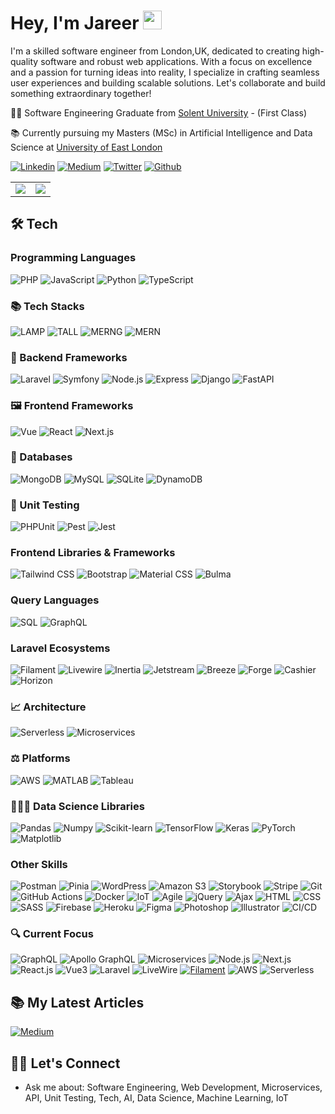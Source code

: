 # Hey, I'm Jareer <img src="https://media.giphy.com/media/QssGEmpkyEOhBCb7e1/giphy.gif" width="30">

I'm a skilled software engineer from London,UK, dedicated to creating high-quality software and robust web applications. With a focus on excellence and a passion for turning ideas into reality, I specialize in crafting seamless user experiences and building scalable solutions. Let's collaborate and build something extraordinary together!

👨‍🎓 Software Engineering Graduate from [Solent University](https://www.solent.ac.uk/courses/undergraduate/software-engineering-bsc) - (First Class)

📚 Currently pursuing my Masters (MSc) in Artificial Intelligence and Data Science at [University of East London](https://uel.ac.uk/postgraduate/courses/msc-ai-data-science)

<p>
  <a href="https://www.linkedin.com/in/jareer-zeenam/" target="_blank"><img alt="Linkedin" src="https://img.shields.io/badge/LinkedIn-0077B5?style=for-the-badge&logo=linkedin&logoColor=white"/></a>
  <a href="https://medium.com/@jareerzeenam" target="_blank"><img alt="Medium" src="https://img.shields.io/badge/Medium-12100E?style=for-the-badge&logo=medium&logoColor=white"/></a>
  <a href="https://twitter.com/Jareer28" target="_blank"><img alt="Twitter" src="https://img.shields.io/badge/twitter-%231DA1F2.svg?&style=for-the-badge&logo=twitter&logoColor=white"/></a>
  <a href="https://github.com/jareerzeenam" target="_blank"><img alt="Github" src="https://img.shields.io/badge/GitHub-%2312100E.svg?&style=for-the-badge&logo=Github&logoColor=white"/></a>
</p>

<table>
  <tr>
    <td>
      <img src="https://github-readme-stats.vercel.app/api/top-langs/?username=jareerzeenam&layout=compact&theme=github_dark&bg_color=0d1117&v=2&langs_count=10"/>
    </td>
    <td>
      <img src="https://github-readme-stats.vercel.app/api?username=jareerzeenam&rank_icon=github&show_icons=true&theme=github_dark&bg_color=0d1117&v=2&hide=issues&show=prs_merged,prs_merged_percentage"/>
    </td>
  </tr>
</table>


## 🛠️ Tech
### Programming Languages
![PHP](https://img.shields.io/badge/-PHP-777BB4?style=flat&logo=php&logoColor=white)
![JavaScript](https://img.shields.io/badge/-JavaScript-F7DF1E?style=flat&logo=javascript&logoColor=black)
![Python](https://img.shields.io/badge/-Python-3776AB?style=flat&logo=python&logoColor=white)
![TypeScript](https://img.shields.io/badge/-TypeScript-007ACC?style=flat&logo=typescript&logoColor=white)


### 📚 Tech Stacks
![LAMP](https://img.shields.io/badge/-LAMP-FCC624?style=flat)
![TALL](https://img.shields.io/badge/-TALL-61DAFB?style=flat)
![MERNG](https://img.shields.io/badge/-MERNG-E10098?style=flat)
![MERN](https://img.shields.io/badge/-MERN-61DAFB?style=flat)


### 🧱 Backend Frameworks
![Laravel](https://img.shields.io/badge/-Laravel-FF2D20?style=flat&logo=laravel&logoColor=white)
![Symfony](https://img.shields.io/badge/-Symfony-000000?style=flat&logo=symfony&logoColor=white)
![Node.js](https://img.shields.io/badge/-Node.js-339933?style=flat&logo=node.js&logoColor=white)
![Express](https://img.shields.io/badge/-Express-000000?style=flat&logo=express&logoColor=white)
![Django](https://img.shields.io/badge/-Django-092E20?style=flat&logo=django&logoColor=white)
![FastAPI](https://img.shields.io/badge/-FastAPI-009688?style=flat&logo=fastapi&logoColor=white)

### 🖼 Frontend Frameworks
![Vue](https://img.shields.io/badge/-Vue-4FC08D?style=flat&logo=vue.js&logoColor=white)
![React](https://img.shields.io/badge/-React-61DAFB?style=flat&logo=react&logoColor=white)
![Next.js](https://img.shields.io/badge/-Next.js-000000?style=flat&logo=next.js&logoColor=white)

### 💾 Databases
![MongoDB](https://img.shields.io/badge/-MongoDB-47A248?style=flat&logo=mongodb&logoColor=white)
![MySQL](https://img.shields.io/badge/-MySQL-4479A1?style=flat&logo=mysql&logoColor=white)
![SQLite](https://img.shields.io/badge/-SQLite-003B57?style=flat&logo=sqlite&logoColor=white)
![DynamoDB](https://img.shields.io/badge/-DynamoDB-4053D6?style=flat&logo=amazon-dynamodb&logoColor=white)

### 🔬 Unit Testing
![PHPUnit](https://img.shields.io/badge/-PHPUnit-777BB4?style=flat&logo=php&logoColor=white)
![Pest](https://img.shields.io/badge/-Pest-8A3391?style=flat&logo=pest&logoColor=white)
![Jest](https://img.shields.io/badge/-Jest-C21325?style=flat&logo=jest&logoColor=white)

### Frontend Libraries & Frameworks
![Tailwind CSS](https://img.shields.io/badge/-Tailwind_CSS-38B2AC?style=flat&logo=tailwind-css&logoColor=white)
![Bootstrap](https://img.shields.io/badge/-Bootstrap-7952B3?style=flat&logo=bootstrap&logoColor=white)
![Material CSS](https://img.shields.io/badge/-Material_CSS-2196F3?style=flat&logo=material-design&logoColor=white)
![Bulma](https://img.shields.io/badge/-Bulma-00D1B2?style=flat&logo=bulma&logoColor=white)

### Query Languages
![SQL](https://img.shields.io/badge/-SQL-4479A1?style=flat&logo=sql&logoColor=white)
![GraphQL](https://img.shields.io/badge/-GraphQL-E10098?style=flat&logo=graphql&logoColor=white)

### Laravel Ecosystems
![Filament](https://img.shields.io/badge/-Filament-FF9A00?style=flat&logo=laravel&logoColor=white)
![Livewire](https://img.shields.io/badge/-Livewire-FF1985?style=flat&logo=laravel&logoColor=white)
![Inertia](https://img.shields.io/badge/-Inertia-7952B3?style=flat&logo=laravel&logoColor=white)
![Jetstream](https://img.shields.io/badge/-Jetstream-8A3391?style=flat&logo=laravel&logoColor=white)
![Breeze](https://img.shields.io/badge/-Breeze-FEC111?style=flat&logo=laravel&logoColor=white)
![Forge](https://img.shields.io/badge/-Forge-0B996E?style=flat&logo=laravel&logoColor=white)
![Cashier](https://img.shields.io/badge/-Cashier-88CE02?style=flat&logo=laravel&logoColor=white)
![Horizon](https://img.shields.io/badge/-Horizon-844FBA?style=flat&logo=laravel&logoColor=white)

### 📈 Architecture
![Serverless](https://img.shields.io/badge/-Serverless-FD5750?style=flat&logo=serverless&logoColor=white)
![Microservices](https://img.shields.io/badge/-Microservices-47A248?style=flat&logo=microservices&logoColor=white)


### ⚖️ Platforms

![AWS](https://img.shields.io/badge/-AWS-232F3E?style=flat&logo=amazon-aws&logoColor=white)
![MATLAB](https://img.shields.io/badge/-MATLAB-0076A8?style=flat&logo=mathworks&logoColor=white)
![Tableau](https://img.shields.io/badge/-Tableau-0077B5?style=flat&logo=tableau&logoColor=white)

### 🕵🏼‍♀️ Data Science Libraries

![Pandas](https://img.shields.io/badge/-Pandas-150458?style=flat&logo=pandas&logoColor=white)
![Numpy](https://img.shields.io/badge/-Numpy-013243?style=flat&logo=numpy&logoColor=white)
![Scikit-learn](https://img.shields.io/badge/-Scikit_learn-F7931E?style=flat&logo=scikit-learn&logoColor=white)
![TensorFlow](https://img.shields.io/badge/-TensorFlow-FF6F00?style=flat&logo=tensorflow&logoColor=white)
![Keras](https://img.shields.io/badge/-Keras-D00000?style=flat&logo=keras&logoColor=white)
![PyTorch](https://img.shields.io/badge/-PyTorch-EE4C2C?style=flat&logo=pytorch&logoColor=white)
![Matplotlib](https://img.shields.io/badge/-Matplotlib-11557C?style=flat&logo=matplotlib&logoColor=white)


### Other Skills
![Postman](https://img.shields.io/badge/-Postman-FF6C37?style=flat&logo=postman&logoColor=white)
![Pinia](https://img.shields.io/badge/-Pinia-FFCA28?style=flat&logo=pinapple&logoColor=white)
![WordPress](https://img.shields.io/badge/-WordPress-21759B?style=flat&logo=wordpress&logoColor=white)
![Amazon S3](https://img.shields.io/badge/-Amazon_S3-569A31?style=flat&logo=amazon-s3&logoColor=white)
![Storybook](https://img.shields.io/badge/-Storybook-FF4785?style=flat&logo=storybook&logoColor=white)
![Stripe](https://img.shields.io/badge/-Stripe-008CDD?style=flat&logo=stripe&logoColor=white)
![Git](https://img.shields.io/badge/-Git-F05032?style=flat&logo=git&logoColor=white)
![GitHub Actions](https://img.shields.io/badge/-Github_Actions-2088FF?style=flat-square&logo=github-actions&logoColor=white)
![Docker](https://img.shields.io/badge/-Docker-2496ED?style=flat&logo=docker&logoColor=white)
![IoT](https://img.shields.io/badge/-IoT-008080?style=flat&logo=internet-of-things&logoColor=white)
![Agile](https://img.shields.io/badge/-Agile-009FDA?style=flat&logo=agile&logoColor=white)
![jQuery](https://img.shields.io/badge/-jQuery-0769AD?style=flat&logo=jquery&logoColor=white)
![Ajax](https://img.shields.io/badge/-Ajax-0769AD?style=flat&logo=ajax&logoColor=white)
![HTML](https://img.shields.io/badge/-HTML-E34F26?style=flat&logo=html5&logoColor=white)
![CSS](https://img.shields.io/badge/-CSS-1572B6?style=flat&logo=css3&logoColor=white)
![SASS](https://img.shields.io/badge/-SASS-CC6699?style=flat&logo=sass&logoColor=white)
![Firebase](https://img.shields.io/badge/-Firebase-FFCA28?style=flat&logo=firebase&logoColor=white)
![Heroku](https://img.shields.io/badge/-Heroku-430098?style=flat&logo=heroku&logoColor=white)
![Figma](https://img.shields.io/badge/-Figma-F24E1E?style=flat&logo=figma&logoColor=white)
![Photoshop](https://img.shields.io/badge/-Photoshop-31A8FF?style=flat&logo=adobe-photoshop&logoColor=white)
![Illustrator](https://img.shields.io/badge/-Illustrator-FF9A00?style=flat&logo=adobe-illustrator&logoColor=white)
![CI/CD](https://img.shields.io/badge/-CI/CD-FFCA28?style=flat&logo=ci/cd&logoColor=white)

### 🔍 Current Focus
![GraphQL](https://img.shields.io/badge/-GraphQL-E10098?style=flat&logo=graphql&logoColor=white)
![Apollo GraphQL](https://img.shields.io/badge/-Apollo_GraphQL-311C87?style=flat&logo=apollo-graphql&logoColor=white)
![Microservices](https://img.shields.io/badge/-Microservices-47A248?style=flat&logo=microservices&logoColor=white)
![Node.js](https://img.shields.io/badge/-Node.js-339933?style=flat&logo=node.js&logoColor=white)
![Next.js](https://img.shields.io/badge/-Next.js-000000?style=flat&logo=next.js&logoColor=white)
![React.js](https://img.shields.io/badge/-React.js-61DAFB?style=flat&logo=react&logoColor=white)
![Vue3](https://img.shields.io/badge/-Vue3-4FC08D?style=flat&logo=vue.js&logoColor=white)
![Laravel](https://img.shields.io/badge/-Laravel-FF2D20?style=flat&logo=laravel&logoColor=white)
![LiveWire](https://img.shields.io/badge/-LiveWire-FF1985?style=flat&logo=laravel&logoColor=white)
[![Filament](https://img.shields.io/badge/-Filament-FF9A00?style=flat&logo=laravel&logoColor=white)](/#!)
![AWS](https://img.shields.io/badge/-AWS-232F3E?style=flat&logo=amazon-aws&logoColor=white)
![Serverless](https://img.shields.io/badge/-Serverless-FD5750?style=flat&logo=serverless&logoColor=white)

## 📚 My Latest Articles

[![Medium](https://img.shields.io/badge/My_Medium_Articles-12100E?style=for-the-badge&logo=medium&logoColor=white)](https://medium.com/@jareerzeenam)


## 🤝🏻 Let's Connect
- Ask me about: Software Engineering, Web Development, Microservices, API, Unit Testing, Tech, AI, Data Science, Machine Learning, IoT 
